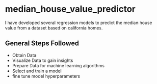 # median_house_value_predictor

I have developed several regression models to predict the median house value from a dataset based on california homes.

## General Steps Followed
- Obtain Data
- Visualize Data to gain insights
- Prepare Data for machine learning algorithms
- Select and train a model
- fine tune model hyperparameters
